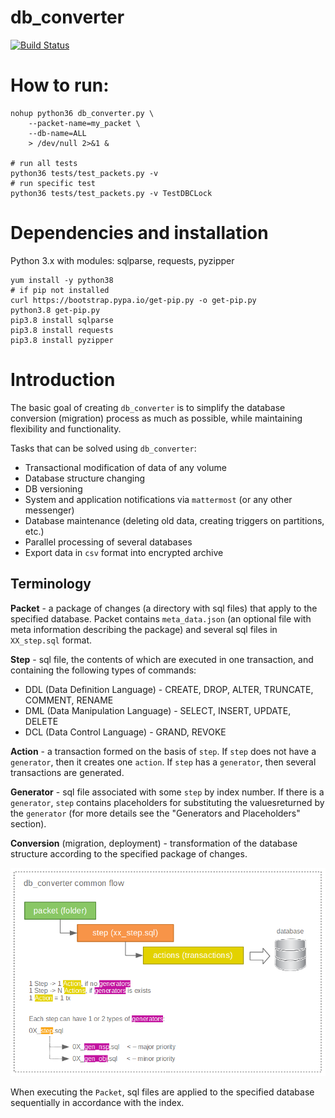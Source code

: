 # db_converter

[![Build Status](https://travis-ci.com/masterlee998/db_converter.svg?branch=master)](https://travis-ci.com/masterlee998/db_converter)

# How to run:

```
nohup python36 db_converter.py \
	--packet-name=my_packet \
	--db-name=ALL
    > /dev/null 2>&1 &

# run all tests
python36 tests/test_packets.py -v
# run specific test
python36 tests/test_packets.py -v TestDBCLock
```

# Dependencies and installation

Python 3.x with modules: sqlparse, requests, pyzipper

```
yum install -y python38
# if pip not installed
curl https://bootstrap.pypa.io/get-pip.py -o get-pip.py
python3.8 get-pip.py
pip3.8 install sqlparse
pip3.8 install requests
pip3.8 install pyzipper
```


# Introduction

The basic goal of creating `db_converter` is to simplify the database conversion (migration) process as much as possible, while maintaining flexibility and functionality.

Tasks that can be solved using `db_converter`:

* Transactional modification of data of any volume
* Database structure changing
* DB versioning
* System and application notifications via `mattermost` (or any other messenger)
* Database maintenance (deleting old data, creating triggers on partitions, etc.)
* Parallel processing of several databases
* Export data in `csv` format into encrypted archive

## Terminology

**Packet** - a package of changes (a directory with sql files) that apply to the specified database. Packet contains `meta_data.json` (an optional file with meta information describing the package) and several sql files in `XX_step.sql` format.


**Step** - sql file, the contents of which are executed in one transaction, and containing the following types of commands:

* DDL (Data Definition Language) - CREATE, DROP, ALTER, TRUNCATE, COMMENT, RENAME
* DML (Data Manipulation Language) - SELECT, INSERT, UPDATE, DELETE
* DCL (Data Control Language) - GRAND, REVOKE

**Action** - a transaction formed on the basis of `step`. If `step` does not have a `generator`, then it creates one `action`. If `step` has a `generator`, then several transactions are generated.

**Generator** - sql file associated with some `step` by index number. If there is a `generator`, `step` contains placeholders for substituting the values ​​returned by the `generator` (for more details see the "Generators and Placeholders" section).

**Conversion** (migration, deployment) - transformation of the database structure according to the specified package of changes.

![common flow](doc/dbc_common_flow.png)

When executing the `Packet`, sql files are applied to the specified database sequentially in accordance with the index.
